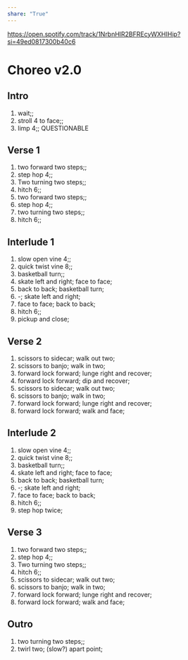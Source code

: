 ```yaml
---  
share: "True"  
---  
```

  
https://open.spotify.com/track/1NrbnHlR2BFREcyWXHIHip?si=49ed0817300b40c6  
# Choreo v2.0  
## Intro  
1. wait;;  
2. stroll 4 to face;;  
3. limp 4;; QUESTIONABLE  
## Verse 1  
1. two forward two steps;;  
2. step hop 4;;  
3. Two turning two steps;;  
4. hitch 6;;  
5. two forward two steps;;  
6. step hop 4;;  
7. two turning two steps;;   
8. hitch 6;;  
## Interlude 1  
1. slow open vine 4;;  
2. quick twist vine 8;;  
3. basketball turn;;  
4. skate left and right; face to face;  
5. back to back; basketball turn;  
6. -; skate left and right;  
7. face to face; back to back;  
8. hitch 6;;  
9. pickup and close;  
## Verse 2  
1. scissors to sidecar; walk out two;  
2. scissors to banjo; walk in two;  
3. forward lock forward; lunge right and recover;  
4. forward lock forward; dip and recover;  
5. scissors to sidecar; walk out two;  
6. scissors to banjo; walk in two;  
7. forward lock forward; lunge right and recover;  
8. forward lock forward; walk and face;  
## Interlude 2  
1. slow open vine 4;;  
2. quick twist vine 8;;  
3. basketball turn;;  
4. skate left and right; face to face;  
5. back to back; basketball turn;  
6. -; skate left and right;  
7. face to face; back to back;  
8. hitch 6;;  
9. step hop twice;  
## Verse 3  
1. two forward two steps;;  
2. step hop 4;;  
3. Two turning two steps;;  
4. hitch 6;;  
5. scissors to sidecar; walk out two;  
6. scissors to banjo; walk in two;  
7. forward lock forward; lunge right and recover;  
8. forward lock forward; walk and face;  
## Outro  
1. two turning two steps;;  
2. twirl two; (slow?) apart point;